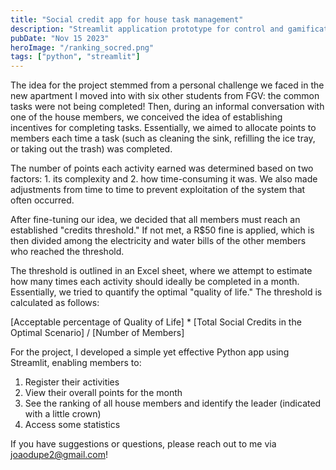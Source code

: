 ```yaml
---
title: "Social credit app for house task management"
description: "Streamlit application prototype for control and gamification of domestic activities in a student residence"
pubDate: "Nov 15 2023"
heroImage: "/ranking_socred.png"
tags: ["python", "streamlit"]
---
```


The idea for the project stemmed from a personal challenge we faced in the new apartment I moved into with six other students from FGV: the common tasks were not being completed! Then, during an informal conversation with one of the house members, we conceived the idea of establishing incentives for completing tasks. Essentially, we aimed to allocate points to members each time a task (such as cleaning the sink, refilling the ice tray, or taking out the trash) was completed.

The number of points each activity earned was determined based on two factors: 1. its complexity and 2. how time-consuming it was. We also made adjustments from time to time to prevent exploitation of the system that often occurred.

After fine-tuning our idea, we decided that all members must reach an established "credits threshold." If not met, a R$50 fine is applied, which is then divided among the electricity and water bills of the other members who reached the threshold.

The threshold is outlined in an Excel sheet, where we attempt to estimate how many times each activity should ideally be completed in a month. Essentially, we tried to quantify the optimal "quality of life." The threshold is calculated as follows:

[Acceptable percentage of Quality of Life] \* [Total Social Credits in the Optimal Scenario] / [Number of Members]

For the project, I developed a simple yet effective Python app using Streamlit, enabling members to:

1. Register their activities
2. View their overall points for the month
3. See the ranking of all house members and identify the leader (indicated with a little crown)
4. Access some statistics

If you have suggestions or questions, please reach out to me via joaodupe2@gmail.com!
